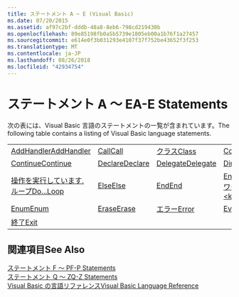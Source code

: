 ```yaml
---
title: ステートメント A ~ E (Visual Basic)
ms.date: 07/20/2015
ms.assetid: af97c2bf-dddb-48a8-8eb6-798cd219430b
ms.openlocfilehash: 89e85198fb0a5b5739e1805eb00a1b76f1a27457
ms.sourcegitcommit: e614e0f3b031293e4107f37f752be43652f3f253
ms.translationtype: MT
ms.contentlocale: ja-JP
ms.lasthandoff: 08/26/2018
ms.locfileid: "42934754"
---
```

# <a name="a-e-statements"></a><span data-ttu-id="8f837-102">ステートメント A ～ E</span><span class="sxs-lookup"><span data-stu-id="8f837-102">A-E Statements</span></span>
<span data-ttu-id="8f837-103">次の表には、Visual Basic 言語のステートメントの一覧が含まれています。</span><span class="sxs-lookup"><span data-stu-id="8f837-103">The following table contains a listing of Visual Basic language statements.</span></span>  
  
|||||  
|---|---|---|---|  
|[<span data-ttu-id="8f837-104">AddHandler</span><span class="sxs-lookup"><span data-stu-id="8f837-104">AddHandler</span></span>](../../../visual-basic/language-reference/statements/addhandler-statement.md)|[<span data-ttu-id="8f837-105">Call</span><span class="sxs-lookup"><span data-stu-id="8f837-105">Call</span></span>](../../../visual-basic/language-reference/statements/call-statement.md)|[<span data-ttu-id="8f837-106">クラス</span><span class="sxs-lookup"><span data-stu-id="8f837-106">Class</span></span>](../../../visual-basic/language-reference/statements/class-statement.md)|[<span data-ttu-id="8f837-107">Const</span><span class="sxs-lookup"><span data-stu-id="8f837-107">Const</span></span>](../../../visual-basic/language-reference/statements/const-statement.md)|  
|[<span data-ttu-id="8f837-108">Continue</span><span class="sxs-lookup"><span data-stu-id="8f837-108">Continue</span></span>](../../../visual-basic/language-reference/statements/continue-statement.md)|[<span data-ttu-id="8f837-109">Declare</span><span class="sxs-lookup"><span data-stu-id="8f837-109">Declare</span></span>](../../../visual-basic/language-reference/statements/declare-statement.md)|[<span data-ttu-id="8f837-110">Delegate</span><span class="sxs-lookup"><span data-stu-id="8f837-110">Delegate</span></span>](../../../visual-basic/language-reference/statements/delegate-statement.md)|[<span data-ttu-id="8f837-111">Dim</span><span class="sxs-lookup"><span data-stu-id="8f837-111">Dim</span></span>](../../../visual-basic/language-reference/statements/dim-statement.md)|  
|[<span data-ttu-id="8f837-112">操作を実行しています.ループ</span><span class="sxs-lookup"><span data-stu-id="8f837-112">Do...Loop</span></span>](../../../visual-basic/language-reference/statements/do-loop-statement.md)|[<span data-ttu-id="8f837-113">Else</span><span class="sxs-lookup"><span data-stu-id="8f837-113">Else</span></span>](../../../visual-basic/language-reference/statements/else-statement.md)|[<span data-ttu-id="8f837-114">End</span><span class="sxs-lookup"><span data-stu-id="8f837-114">End</span></span>](../../../visual-basic/language-reference/statements/end-statement.md)|[<span data-ttu-id="8f837-115">End \<キーワード></span><span class="sxs-lookup"><span data-stu-id="8f837-115">End \<keyword></span></span>](../../../visual-basic/language-reference/statements/end-keyword-statement.md)|  
|[<span data-ttu-id="8f837-116">Enum</span><span class="sxs-lookup"><span data-stu-id="8f837-116">Enum</span></span>](../../../visual-basic/language-reference/statements/enum-statement.md)|[<span data-ttu-id="8f837-117">Erase</span><span class="sxs-lookup"><span data-stu-id="8f837-117">Erase</span></span>](../../../visual-basic/language-reference/statements/erase-statement.md)|[<span data-ttu-id="8f837-118">エラー</span><span class="sxs-lookup"><span data-stu-id="8f837-118">Error</span></span>](../../../visual-basic/language-reference/statements/error-statement.md)|[<span data-ttu-id="8f837-119">Event</span><span class="sxs-lookup"><span data-stu-id="8f837-119">Event</span></span>](../../../visual-basic/language-reference/statements/event-statement.md)|  
|[<span data-ttu-id="8f837-120">終了</span><span class="sxs-lookup"><span data-stu-id="8f837-120">Exit</span></span>](../../../visual-basic/language-reference/statements/exit-statement.md)||||  
  
## <a name="see-also"></a><span data-ttu-id="8f837-121">関連項目</span><span class="sxs-lookup"><span data-stu-id="8f837-121">See Also</span></span>  
 [<span data-ttu-id="8f837-122">ステートメント F ～ P</span><span class="sxs-lookup"><span data-stu-id="8f837-122">F-P Statements</span></span>](../../../visual-basic/language-reference/statements/f-p-statements.md)  
 [<span data-ttu-id="8f837-123">ステートメント Q ～ Z</span><span class="sxs-lookup"><span data-stu-id="8f837-123">Q-Z Statements</span></span>](../../../visual-basic/language-reference/statements/q-z-statements.md)  
 [<span data-ttu-id="8f837-124">Visual Basic の言語リファレンス</span><span class="sxs-lookup"><span data-stu-id="8f837-124">Visual Basic Language Reference</span></span>](../../../visual-basic/language-reference/index.md)
